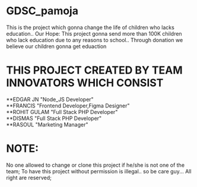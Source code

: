 # GDSC_pamoja
This is the project which gonna change the life of children who lacks education..
Our Hope: This project gonna send more than 100K children who lack education due to any reasons to school..
Through donation we believe our children gonna get eduaction


# THIS PROJECT CREATED BY TEAM INNOVATORS  WHICH CONSIST
  **EDGAR JN "Node_JS Developer"  
  **FRANCIS "Frontend Developer,Figma Designer"  
  **ROHIT GULAM "Full Stack PHP Developer"  
  **DISMAS "Full Stack PHP Developer"  
  **RASOUL "Marketing Manager"  
  
# NOTE:
No one allowed to change or clone this project if he/she is not one of the team;
To have this project without permission is illegal.. so be care guy...
All right are reserved;

